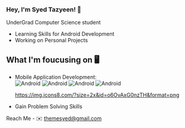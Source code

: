 ### Hey, I'm Syed Tazyeen! 👋
 UnderGrad Computer Science student
 - Learning Skills for Android Development
 - Working on Personal Projects

## What I'm foucusing on 🖥️
 - Mobile Application Development:
   <br>
   <img src="https://img.icons8.com/?size=40&id=17836&format=png" alt = "Android"/>
   <img src="https://img.icons8.com/?size=40&id=7I3BjCqe9rjG&format=png" alt = "Android"/>
   <img src=" https://img.icons8.com/?size=40&id=62452&format=png" alt = "Android"/>
   <img src=" https://img.icons8.com/?size=40&id=62452&format=png" alt = "Android"/>
  
   https://img.icons8.com/?size=2x&id=o6OvAxG0nzTH&format=png
   <br>
 
   
 - Gain Problem Solving Skills




Reach Me - 
✉️ themesyed@gmail.com



<!--
**syedtazyeen/syedtazyeen** is a ✨ _special_ ✨ repository because its `README.md` (this file) appears on your GitHub profile.

Here are some ideas to get you started:

- 🔭 I’m currently working on ...
- 🌱 I’m currently learning ...
- 👯 I’m looking to collaborate on ...
- 🤔 I’m looking for help with ...
- 💬 Ask me about ...
- 📫 How to reach me: ...
- 😄 Pronouns: ...
- ⚡ Fun fact: ...
-->

